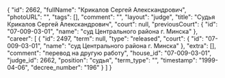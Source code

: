 {
    "id": 2662,
    "fullName": "Крикалов Сергей Алекскандрович",
    "photoURL": "",
    "tags": [],
    "comment": "",
    "layout": "judge",
    "title": "Судья Крикалов Сергей Алекскандрович",
    "court": null,
    "previousCourt": {
        "id": "07-009-03-01",
        "name": "суд Центрального района г. Минска"
    },
    "career": [
        {
            "id": 2497,
            "term": null,
            "type": "released",
            "court": {
                "id": "07-009-03-01",
                "name": "суд Центрального района г. Минска"
            },
            "extra": [],
            "comment": "перевод на другую работу",
            "house_id": "07-009-03-01",
            "judge_id": 2662,
            "position": "судья",
            "term_type": "",
            "timestamp": "1999-04-06",
            "decree_number": "196"
        }
    ]
}